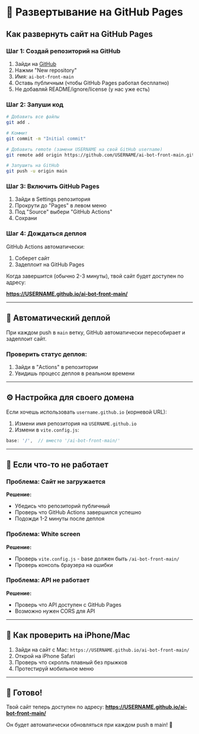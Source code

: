 # 🚀 Развертывание на GitHub Pages

## Как развернуть сайт на GitHub Pages

### Шаг 1: Создай репозиторий на GitHub

1. Зайди на [GitHub](https://github.com)
2. Нажми "New repository"
3. Имя: `ai-bot-front-main`
4. Оставь публичным (чтобы GitHub Pages работал бесплатно)
5. Не добавляй README/ignore/license (у нас уже есть)

### Шаг 2: Запуши код

```bash
# Добавить все файлы
git add .

# Коммит
git commit -m "Initial commit"

# Добавить remote (замени USERNAME на свой GitHub username)
git remote add origin https://github.com/USERNAME/ai-bot-front-main.git

# Запушить на GitHub
git push -u origin main
```

### Шаг 3: Включить GitHub Pages

1. Зайди в Settings репозитория
2. Прокрути до "Pages" в левом меню
3. Под "Source" выбери "GitHub Actions"
4. Сохрани

### Шаг 4: Дождаться деплоя

GitHub Actions автоматически:
1. Соберет сайт
2. Задеплоит на GitHub Pages

Когда завершится (обычно 2-3 минуты), твой сайт будет доступен по адресу:

**https://USERNAME.github.io/ai-bot-front-main/**

---

## 🔄 Автоматический деплой

При каждом push в `main` ветку, GitHub автоматически пересобирает и задеплоит сайт.

### Проверить статус деплоя:
1. Зайди в "Actions" в репозитории
2. Увидишь процесс деплоя в реальном времени

---

## ⚙️ Настройка для своего домена

Если хочешь использовать `username.github.io` (корневой URL):

1. Измени имя репозитория на `USERNAME.github.io`
2. Измени в `vite.config.js`:
```javascript
base: '/',  // вместо '/ai-bot-front-main/'
```

---

## 🐛 Если что-то не работает

### Проблема: Сайт не загружается
**Решение:** 
- Убедись что репозиторий публичный
- Проверь что GitHub Actions завершился успешно
- Подожди 1-2 минуты после деплоя

### Проблема: White screen
**Решение:**
- Проверь `vite.config.js` - base должен быть `/ai-bot-front-main/`
- Проверь консоль браузера на ошибки

### Проблема: API не работает
**Решение:**
- Проверь что API доступен с GitHub Pages
- Возможно нужен CORS для API

---

## 📱 Как проверить на iPhone/Mac

1. Зайди на сайт с Mac: `https://USERNAME.github.io/ai-bot-front-main/`
2. Открой на iPhone Safari
3. Проверь что скролль плавный без прыжков
4. Протестируй мобильное меню

---

## 🎉 Готово!

Твой сайт теперь доступен по адресу:
**https://USERNAME.github.io/ai-bot-front-main/**

Он будет автоматически обновляться при каждом push в main! 🚀

